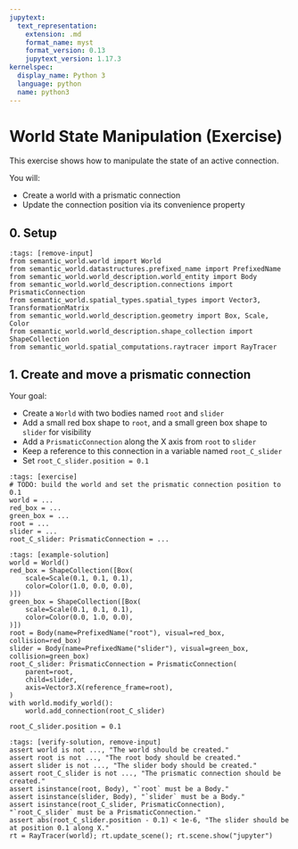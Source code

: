 ```yaml
---
jupytext:
  text_representation:
    extension: .md
    format_name: myst
    format_version: 0.13
    jupytext_version: 1.17.3
kernelspec:
  display_name: Python 3
  language: python
  name: python3
---
```


# World State Manipulation (Exercise)

This exercise shows how to manipulate the state of an active connection.

You will:
- Create a world with a prismatic connection
- Update the connection position via its convenience property

## 0. Setup

```{code-cell} ipython3
:tags: [remove-input]
from semantic_world.world import World
from semantic_world.datastructures.prefixed_name import PrefixedName
from semantic_world.world_description.world_entity import Body
from semantic_world.world_description.connections import PrismaticConnection
from semantic_world.spatial_types.spatial_types import Vector3, TransformationMatrix
from semantic_world.world_description.geometry import Box, Scale, Color
from semantic_world.world_description.shape_collection import ShapeCollection
from semantic_world.spatial_computations.raytracer import RayTracer
```

## 1. Create and move a prismatic connection
Your goal:
- Create a `World` with two bodies named `root` and `slider`
- Add a small red box shape to `root`, and a small green box shape to `slider` for visibility
- Add a `PrismaticConnection` along the X axis from `root` to `slider`
- Keep a reference to this connection in a variable named `root_C_slider`
- Set `root_C_slider.position = 0.1`

```{code-cell} ipython3
:tags: [exercise]
# TODO: build the world and set the prismatic connection position to 0.1
world = ...
red_box = ...
green_box = ...
root = ...
slider = ...
root_C_slider: PrismaticConnection = ...

```

```{code-cell} ipython3
:tags: [example-solution]
world = World()
red_box = ShapeCollection([Box(
    scale=Scale(0.1, 0.1, 0.1),
    color=Color(1.0, 0.0, 0.0),
)])
green_box = ShapeCollection([Box(
    scale=Scale(0.1, 0.1, 0.1),
    color=Color(0.0, 1.0, 0.0),
)])
root = Body(name=PrefixedName("root"), visual=red_box, collision=red_box)
slider = Body(name=PrefixedName("slider"), visual=green_box, collision=green_box)
root_C_slider: PrismaticConnection = PrismaticConnection(
    parent=root,
    child=slider,
    axis=Vector3.X(reference_frame=root),
)
with world.modify_world():
    world.add_connection(root_C_slider)

root_C_slider.position = 0.1
```

```{code-cell} ipython3
:tags: [verify-solution, remove-input]
assert world is not ..., "The world should be created."
assert root is not ..., "The root body should be created."
assert slider is not ..., "The slider body should be created."
assert root_C_slider is not ..., "The prismatic connection should be created."
assert isinstance(root, Body), "`root` must be a Body."
assert isinstance(slider, Body), "`slider` must be a Body."
assert isinstance(root_C_slider, PrismaticConnection), "`root_C_slider` must be a PrismaticConnection."
assert abs(root_C_slider.position - 0.1) < 1e-6, "The slider should be at position 0.1 along X."
rt = RayTracer(world); rt.update_scene(); rt.scene.show("jupyter")
```
